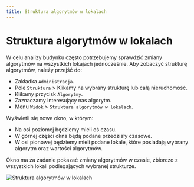 ```yaml
---
title: Struktura algorytmów w lokalach
---
```


# Struktura algorytmów w lokalach

W celu analizy budynku często potrzebujemy sprawdzić zmiany algorytmów na wszystkich lokajach jednocześnie. Aby zobaczyć strukturę algorytmów, należy przejść do:

- Zakładka `Administracja`.
- Pole `Struktura` > Klikamy na wybrany strukturę lub całą nieruchomość.
- Klikamy przycisk `Algorytmy`.
- Zaznaczamy interesujący nas algorytm.
- Menu `Widok` > `Struktura algorytmów w lokalach`.

Wyświetli się nowe okno, w którym:

- Na osi poziomej będziemy mieli oś czasu.
- W górnej części okna będą podane przedziały czasowe.
- W osi pionowej będziemy mieli podane lokale, które posiadają wybrany algorytm oraz wartości algorytmów.

Okno ma za zadanie pokazać zmiany algorytmów w czasie, zbiorczo z wszystkich lokali podlegających wybranej strukturze.

![Struktura algorytmów w lokalach](stralgolok.gif)